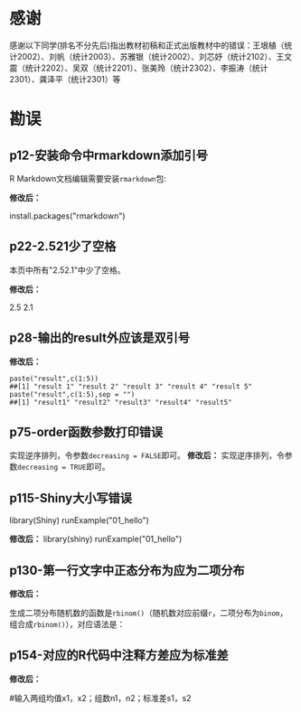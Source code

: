 # 感谢

感谢以下同学(排名不分先后)指出教材初稿和正式出版教材中的错误：王垠植（统计2002）、刘帆（统计2003）、苏雅银（统计2002）、刘芯妤（统计2102）、王文震（统计2202）、吴双（统计2201）、张美玲（统计2302）、李振涛（统计2301）、龚泽平（统计2301）等

# 勘误

## p12-安装命令中rmarkdown添加引号
R Markdown文档编辑需要安装`rmarkdown`包:

**修改后：**

install.packages("rmarkdown")
## p22-2.521少了空格
本页中所有"2.52.1"中少了空格。

**修改后：**

2.5 2.1

## p28-输出的result外应该是双引号
**修改后：**

```{r eval=FALSE, tidy=TRUE}
paste("result",c(1:5))
##[1] "result 1" "result 2" "result 3" "result 4" "result 5"
paste("result",c(1:5),sep = "")
##[1] "result1" "result2" "result3" "result4" "result5"
```

## p75-order函数参数打印错误
实现逆序排列，令参数`decreasing = FALSE`即可。
**修改后：**
实现逆序排列，令参数`decreasing = TRUE`即可。

## p115-Shiny大小写错误

library(Shiny)
runExample("01_hello")

**修改后：**
library(shiny)
runExample("01_hello")

## p130-第一行文字中正态分布为应为二项分布
**修改后：**

生成二项分布随机数的函数是`rbinom()`（随机数对应前缀`r`，二项分布为`binom`，组合成`rbinom()`），对应语法是：


## p154-对应的R代码中注释方差应为标准差
**修改后：**

#输入两组均值x1，x2；组数n1，n2；标准差s1，s2
